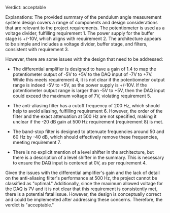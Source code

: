 Verdict: acceptable

Explanations: 
The provided summary of the pendulum angle measurement system design covers a range of components and design considerations that are relevant to the project requirements. The potentiometer is used as a voltage divider, fulfilling requirement 1. The power supply for the buffer stage is +/-10V, which aligns with requirement 2. The architecture appears to be simple and includes a voltage divider, buffer stage, and filters, consistent with requirement 3.

However, there are some issues with the design that need to be addressed:

- The differential amplifier is designed to have a gain of 1.4 to map the potentiometer output of -5V to +5V to the DAQ input of -7V to +7V. While this meets requirement 4, it is not clear if the potentiometer output range is indeed -5V to +5V, as the power supply is +/-10V. If the potentiometer output range is larger than -5V to +5V, then the DAQ input could exceed the maximum voltage of 7V, violating requirement 5.

- The anti-aliasing filter has a cutoff frequency of 200 Hz, which should help to avoid aliasing, fulfilling requirement 6. However, the order of the filter and the exact attenuation at 500 Hz are not specified, making it unclear if the -20 dB gain at 500 Hz requirement (requirement 8) is met.

- The band-stop filter is designed to attenuate frequencies around 50 and 60 Hz by -40 dB, which should effectively remove these frequencies, meeting requirement 7.

- There is no explicit mention of a level shifter in the architecture, but there is a description of a level shifter in the summary. This is necessary to ensure the DAQ input is centered at 0V, as per requirement 4.

Given the issues with the differential amplifier's gain and the lack of detail on the anti-aliasing filter's performance at 500 Hz, the project cannot be classified as "optimal." Additionally, since the maximum allowed voltage for the DAQ is 7V and it is not clear that this requirement is consistently met, there is a potential fatal issue. However, the design is conceptually correct and could be implemented after addressing these concerns. Therefore, the verdict is "acceptable."